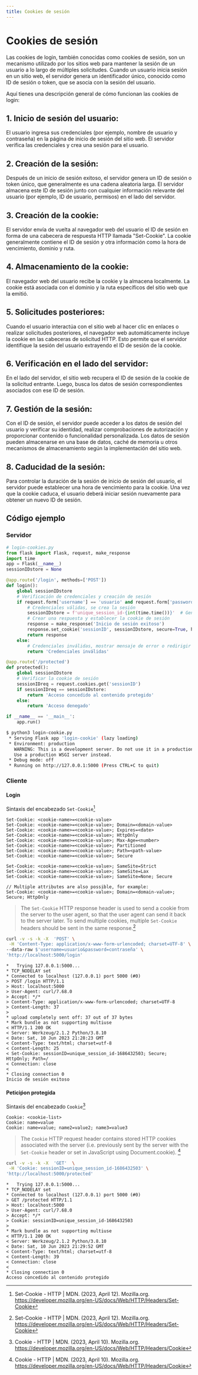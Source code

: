 ```yaml
---
title: Cookies de sesión
---
```


# Cookies de sesión

Las cookies de login, también conocidas como cookies de sesión, son un mecanismo utilizado por los sitios web para mantener la sesión de un usuario a lo largo de múltiples solicitudes. Cuando un usuario inicia sesión en un sitio web, el servidor genera un identificador único, conocido como ID de sesión o token, que se asocia con la sesión del usuario.

Aquí tienes una descripción general de cómo funcionan las cookies de login:

## 1. Inicio de sesión del usuario: 

El usuario ingresa sus credenciales (por ejemplo, nombre de usuario y contraseña) en la página de inicio de sesión del sitio web. El servidor verifica las credenciales y crea una sesión para el usuario.

## 2. Creación de la sesión: 

Después de un inicio de sesión exitoso, el servidor genera un ID de sesión o token único, que generalmente es una cadena aleatoria larga. El servidor almacena este ID de sesión junto con cualquier información relevante del usuario (por ejemplo, ID de usuario, permisos) en el lado del servidor.

## 3. Creación de la cookie: 

El servidor envía de vuelta al navegador web del usuario el ID de sesión en forma de una cabecera de respuesta HTTP llamada "Set-Cookie". La cookie generalmente contiene el ID de sesión y otra información como la hora de vencimiento, dominio y ruta.

## 4. Almacenamiento de la cookie: 

El navegador web del usuario recibe la cookie y la almacena localmente. La cookie está asociada con el dominio y la ruta específicos del sitio web que la emitió.

## 5. Solicitudes posteriores: 

Cuando el usuario interactúa con el sitio web al hacer clic en enlaces o realizar solicitudes posteriores, el navegador web automáticamente incluye la cookie en las cabeceras de solicitud HTTP. Esto permite que el servidor identifique la sesión del usuario extrayendo el ID de sesión de la cookie.

## 6. Verificación en el lado del servidor: 

En el lado del servidor, el sitio web recupera el ID de sesión de la cookie de la solicitud entrante. Luego, busca los datos de sesión correspondientes asociados con ese ID de sesión.

## 7. Gestión de la sesión: 

Con el ID de sesión, el servidor puede acceder a los datos de sesión del usuario y verificar su identidad, realizar comprobaciones de autorización y proporcionar contenido o funcionalidad personalizada. Los datos de sesión pueden almacenarse en una base de datos, caché de memoria u otros mecanismos de almacenamiento según la implementación del sitio web.

## 8. Caducidad de la sesión: 

Para controlar la duración de la sesión de inicio de sesión del usuario, el servidor puede establecer una hora de vencimiento para la cookie. Una vez que la cookie caduca, el usuario deberá iniciar sesión nuevamente para obtener un nuevo ID de sesión.

## Código ejemplo

### Servidor
```python
# login-cookies.py
from flask import Flask, request, make_response
import time
app = Flask(__name__)
sessionIDstore = None

@app.route('/login', methods=['POST'])
def login():
    global sessionIDstore
    # Verificación de credenciales y creación de sesión
    if request.form['username'] == 'usuario' and request.form['password'] == 'contraseña':
        # Credenciales válidas, se crea la sesión
        sessionIDstore = f'unique_session_id-{int(time.time())}'  # Generar un ID de sesión único
        # Crear una respuesta y establecer la cookie de sesión
        response = make_response('Inicio de sesión exitoso')
        response.set_cookie('sessionID', sessionIDstore, secure=True, httponly=True)
        return response
    else:
        # Credenciales inválidas, mostrar mensaje de error o redirigir
        return 'Credenciales inválidas'

@app.route('/protected')
def protected():
    global sessionIDstore
    # Verificar la cookie de sesión
    sessionIDreq = request.cookies.get('sessionID')
    if sessionIDreq == sessionIDstore:
        return 'Acceso concedido al contenido protegido'
    else:
        return 'Acceso denegado'

if __name__ == '__main__':	
    app.run()

```
```bash
$ python3 login-cookie.py 
 * Serving Flask app 'login-cookie' (lazy loading)
 * Environment: production
   WARNING: This is a development server. Do not use it in a production deployment.
   Use a production WSGI server instead.
 * Debug mode: off
 * Running on http://127.0.0.1:5000 (Press CTRL+C to quit)
```

### Cliente

#### Login

Sintaxis del encabezado `Set-Cookie`[^1]
```plaintext
Set-Cookie: <cookie-name>=<cookie-value>
Set-Cookie: <cookie-name>=<cookie-value>; Domain=<domain-value>
Set-Cookie: <cookie-name>=<cookie-value>; Expires=<date>
Set-Cookie: <cookie-name>=<cookie-value>; HttpOnly
Set-Cookie: <cookie-name>=<cookie-value>; Max-Age=<number>
Set-Cookie: <cookie-name>=<cookie-value>; Partitioned
Set-Cookie: <cookie-name>=<cookie-value>; Path=<path-value>
Set-Cookie: <cookie-name>=<cookie-value>; Secure

Set-Cookie: <cookie-name>=<cookie-value>; SameSite=Strict
Set-Cookie: <cookie-name>=<cookie-value>; SameSite=Lax
Set-Cookie: <cookie-name>=<cookie-value>; SameSite=None; Secure

// Multiple attributes are also possible, for example:
Set-Cookie: <cookie-name>=<cookie-value>; Domain=<domain-value>; Secure; HttpOnly
```

> The `Set-Cookie` HTTP response header is used to send a cookie from the server to the user agent, so that the user agent can send it back to the server later. To send multiple cookies, multiple `Set-Cookie` headers should be sent in the same response.[^1]

```bash
curl -v -s -k -X  'POST' \
 -H 'Content-Type: application/x-www-form-urlencoded; charset=UTF-8' \
--data-raw $'username=usuario&password=contraseña' \
'http://localhost:5000/login'
```
```plaintext
*   Trying 127.0.0.1:5000...
* TCP_NODELAY set
* Connected to localhost (127.0.0.1) port 5000 (#0)
> POST /login HTTP/1.1
> Host: localhost:5000
> User-Agent: curl/7.68.0
> Accept: */*
> Content-Type: application/x-www-form-urlencoded; charset=UTF-8
> Content-Length: 37
> 
* upload completely sent off: 37 out of 37 bytes
* Mark bundle as not supporting multiuse
< HTTP/1.1 200 OK
< Server: Werkzeug/2.1.2 Python/3.8.10
< Date: Sat, 10 Jun 2023 21:28:23 GMT
< Content-Type: text/html; charset=utf-8
< Content-Length: 25
< Set-Cookie: sessionID=unique_session_id-1686432503; Secure; HttpOnly; Path=/
< Connection: close
< 
* Closing connection 0
Inicio de sesión exitoso
```

#### Peticiṕon protegida

Sintaxis del encabezado `Cookie`[^2]
```plaintext
Cookie: <cookie-list>
Cookie: name=value
Cookie: name=value; name2=value2; name3=value3
```
> The `Cookie` HTTP request header contains stored HTTP cookies associated with the server (i.e. previously sent by the server with the `Set-Cookie` header or set in JavaScript using Document.cookie). [^2]

```bash
curl -v -s -k -X  'GET'  \
 -H 'Cookie: sessionID=unique_session_id-1686432503' \
'http://localhost:5000/protected'
```
```plaintext
*   Trying 127.0.0.1:5000...
* TCP_NODELAY set
* Connected to localhost (127.0.0.1) port 5000 (#0)
> GET /protected HTTP/1.1
> Host: localhost:5000
> User-Agent: curl/7.68.0
> Accept: */*
> Cookie: sessionID=unique_session_id-1686432503
> 
* Mark bundle as not supporting multiuse
< HTTP/1.1 200 OK
< Server: Werkzeug/2.1.2 Python/3.8.10
< Date: Sat, 10 Jun 2023 21:29:52 GMT
< Content-Type: text/html; charset=utf-8
< Content-Length: 39
< Connection: close
< 
* Closing connection 0
Acceso concedido al contenido protegido
```

[^1]: Set-Cookie - HTTP \| MDN. (2023, April 12). Mozilla.org. https://developer.mozilla.org/en-US/docs/Web/HTTP/Headers/Set-Cookie


[^2]: Cookie - HTTP \| MDN. (2023, April 10). Mozilla.org. https://developer.mozilla.org/en-US/docs/Web/HTTP/Headers/Cookie